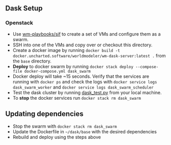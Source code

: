 ## Dask Setup

### Openstack
- Use [wm-playbooks/sif](https://gitlab.uncharted.software/WM/wm-playbooks/-/tree/master/sif) to create a set of VMs and configure them as a swarm.
- SSH into one of the VMs and copy over or checkout this directory.
- Create a docker image by running `docker build -t docker.uncharted.software/worldmodeler/wm-dask-server:latest .` from the `base` directory.
- **Deploy** to docker swarm by running `docker stack deploy --compose-file docker-compose.yml dask_swarm`
- Docker deploy will take ~15 seconds. Verify that the services are running with `docker ps` and check the logs with `docker service logs dask_swarm_worker` and `docker service logs dask_swarm_scheduler`
- Test the dask cluster by running [dask_test.py](./dask_test.py) from your local machine. 
- To **stop** the docker services run `docker stack rm dask_swarm`

## Updating dependencies
- Stop the swarm with `docker stack rm dask_swarm`
- Update the Dockerfile in `~/dask/base` with the desired dependencies
- Rebuild and deploy using the steps above